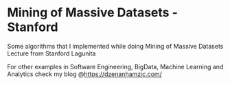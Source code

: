 # Mining of Massive Datasets - Stanford
Some algorithms that I implemented while doing Mining of Massive Datasets Lecture from Stanford Lagunita

For other examples in Software Engineering, BigData, Machine Learning and Analytics check my blog @https://dzenanhamzic.com/


